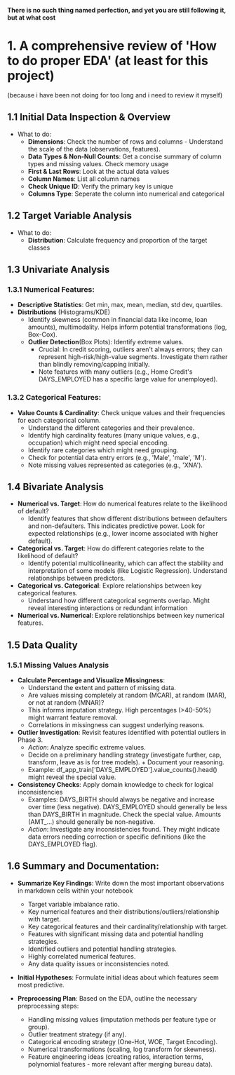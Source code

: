 **There is no such thing named perfection, and yet you are still following it, but at what cost**

# 1. A comprehensive review of 'How to do proper EDA' (at least for this project)
(because i have been not doing for too long and i need to review it myself)

## 1.1 Initial Data Inspection & Overview

- What to do:
    + **Dimensions**: Check the number of rows and columns - Understand the scale of the data (observations, features).
    + **Data Types & Non-Null Counts**: Get a concise summary of column types and missing values. Check memory usage
    + **First & Last Rows**: Look at the actual data values
    + **Column Names**: List all column names
    + **Check Unique ID**: Verify the primary key is unique
    + **Columns Type**: Seperate the column into numerical and categorical

## 1.2 Target Variable Analysis
- What to do:
    + **Distribution**: Calculate frequency and proportion of the target classes

## 1.3 Univariate Analysis

### 1.3.1 Numerical Features:

- **Descriptive Statistics**: Get min, max, mean, median, std dev, quartiles.
- **Distributions** (Histograms/KDE)
    + Identify skewness (common in financial data like income, loan amounts), multimodality. Helps inform potential transformations (log, Box-Cox).
    + **Outlier Detection**(Box Plots): Identify extreme values. 
        + Crucial: In credit scoring, outliers aren't always errors; they can represent high-risk/high-value segments. Investigate them rather than blindly removing/capping initially. 
        + Note features with many outliers (e.g., Home Credit's DAYS_EMPLOYED has a specific large value for unemployed).

### 1.3.2 Categorical Features:
- **Value Counts & Cardinality**: Check unique values and their frequencies for each categorical column.
    + Understand the different categories and their prevalence. 
    + Identify high cardinality features (many unique values, e.g., occupation) which might need special encoding. 
    + Identify rare categories which might need grouping. 
    + Check for potential data entry errors (e.g., 'Male', 'male', 'M'). 
    + Note missing values represented as categories (e.g., 'XNA').

## 1.4 Bivariate Analysis

- **Numerical vs. Target**: How do numerical features relate to the likelihood of default?
    + Identify features that show different distributions between defaulters and non-defaulters. This indicates predictive power. Look for expected relationships (e.g., lower income associated with higher default).
- **Categorical vs. Target**: How do different categories relate to the likelihood of default?
    + Identify potential multicollinearity, which can affect the stability and interpretation of some models (like Logistic Regression). Understand relationships between predictors.
- **Categorical vs. Categorical**: Explore relationships between key categorical features.
    + Understand how different categorical segments overlap. Might reveal interesting interactions or redundant information
- **Numerical vs. Numerical**: Explore relationships between key numerical features.

## 1.5 Data Quality

### 1.5.1 Missing Values Analysis

- **Calculate Percentage and Visualize Missingness**:
    + Understand the extent and pattern of missing data. 
    + Are values missing completely at random (MCAR), at random (MAR), or not at random (MNAR)? 
    + This informs imputation strategy. High percentages (>40-50%) might warrant feature removal. 
    + Correlations in missingness can suggest underlying reasons.
- **Outlier Investigation**: Revisit features identified with potential outliers in Phase 3.
    + *Action*: Analyze specific extreme values.
    + Decide on a preliminary handling strategy (investigate further, cap, transform, leave as is for tree models). + Document your reasoning.
    + Example: df_app_train['DAYS_EMPLOYED'].value_counts().head() might reveal the special value.
- **Consistency Checks**: Apply domain knowledge to check for logical inconsistencies
    + Examples: DAYS_BIRTH should always be negative and increase over time (less negative). DAYS_EMPLOYED should generally be less than DAYS_BIRTH in magnitude. Check the special value. Amounts (AMT_...) should generally be non-negative.
    + *Action*: Investigate any inconsistencies found. They might indicate data errors needing correction or specific definitions (like the DAYS_EMPLOYED flag).

## 1.6 Summary and Documentation:

- **Summarize Key Findings**: Write down the most important observations in markdown cells within your notebook
    + Target variable imbalance ratio.
    + Key numerical features and their distributions/outliers/relationship with target.
    + Key categorical features and their cardinality/relationship with target.
    + Features with significant missing data and potential handling strategies.
    + Identified outliers and potential handling strategies.
    + Highly correlated numerical features.
    + Any data quality issues or inconsistencies noted.

- **Initial Hypotheses**: Formulate initial ideas about which features seem most predictive.

- **Preprocessing Plan**: Based on the EDA, outline the necessary preprocessing steps:
    + Handling missing values (imputation methods per feature type or group).
    + Outlier treatment strategy (if any).
    + Categorical encoding strategy (One-Hot, WOE, Target Encoding).
    + Numerical transformations (scaling, log transform for skewness).
    + Feature engineering ideas (creating ratios, interaction terms, polynomial features - more relevant after merging bureau data).

